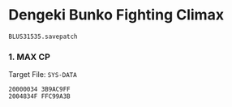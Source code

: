 #  Dengeki Bunko Fighting Climax 

`BLUS31535.savepatch`

### 1. MAX CP

Target File: `SYS-DATA`

```
20000034 3B9AC9FF
2004834F FFC99A3B
```

